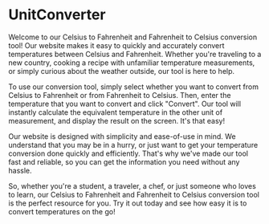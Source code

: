﻿# UnitConverter
Welcome to our Celsius to Fahrenheit and Fahrenheit to Celsius conversion tool! Our website makes it easy to quickly and accurately convert temperatures between Celsius and Fahrenheit. Whether you're traveling to a new country, cooking a recipe with unfamiliar temperature measurements, or simply curious about the weather outside, our tool is here to help.

To use our conversion tool, simply select whether you want to convert from Celsius to Fahrenheit or from Fahrenheit to Celsius. Then, enter the temperature that you want to convert and click "Convert". Our tool will instantly calculate the equivalent temperature in the other unit of measurement, and display the result on the screen. It's that easy!

Our website is designed with simplicity and ease-of-use in mind. We understand that you may be in a hurry, or just want to get your temperature conversion done quickly and efficiently. That's why we've made our tool fast and reliable, so you can get the information you need without any hassle.

So, whether you're a student, a traveler, a chef, or just someone who loves to learn, our Celsius to Fahrenheit and Fahrenheit to Celsius conversion tool is the perfect resource for you. Try it out today and see how easy it is to convert temperatures on the go!
